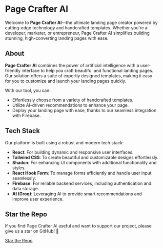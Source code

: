 # Page Crafter AI

Welcome to **Page Crafter AI**—the ultimate landing page creator powered by cutting-edge technology and handcrafted templates. Whether you're a developer, marketer, or entrepreneur, Page Crafter AI simplifies building stunning, high-converting landing pages with ease.

## About

**Page Crafter AI** combines the power of artificial intelligence with a user-friendly interface to help you craft beautiful and functional landing pages. Our solution offers a suite of expertly designed templates, making it easy for you to customize and launch your landing pages quickly.

With our tool, you can:
- Effortlessly choose from a variety of handcrafted templates.
- Utilize AI-driven recommendations to enhance your page.
- Deploy your landing page with ease, thanks to our seamless integration with Firebase.

## Tech Stack

Our platform is built using a robust and modern tech stack:

- **React**: For building dynamic and responsive user interfaces.
- **Tailwind CSS**: To create beautiful and customizable designs effortlessly.
- **Shadcn**: For enhancing UI components with additional functionality and styles.
- **React Hook Form**: To manage forms efficiently and handle user input seamlessly.
- **Firebase**: For reliable backend services, including authentication and data storage.
- **AI (Groq)**: Leveraging AI to provide smart recommendations and improve user experience.

## Star the Repo

If you find Page Crafter AI useful and want to support our project, please give us a star on GitHub! 🌟

[Star the Repo](https://github.com/kom-senapati/page-crafter)
